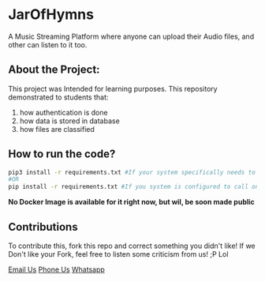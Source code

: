 # JarOfHymns

A Music Streaming Platform where anyone can upload their Audio files, and other can listen to it too.

## About the Project:
This project was Intended for learning purposes. 
This repository demonstrated to students that:

1. how authentication is done 
2. how data is stored in database
3. how files are classified

## How to run the code?

```bash
pip3 install -r requirements.txt #If your system specifically needs to call pip for Python3
#OR
pip install -r requirements.txt #If you system is configured to call only pip for python3
```

**No Docker Image is available for it right now, but wil, be soon made public**

## Contributions

To contribute this, fork this repo and correct something you didn't like!
If we Don't like your Fork, feel free to listen some criticism from us! ;P Lol

[Email Us](mailto:arnavghosh.official.2004@gmail.com "Arnav Ghosh Email Address")
[Phone Us](tel:+919163827035 "Arnav Ghosh Phone number")
[Whatsapp](https://wa.me/+919163827035?text=Just%20Came%20from%20%That%20Repo "Arnav Ghosh Whatsapp")

